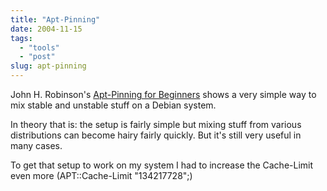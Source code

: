 ```yaml
---
title: "Apt-Pinning"
date: 2004-11-15
tags: 
  - "tools"
  - "post"
slug: apt-pinning
---
```


John H. Robinson's [Apt-Pinning for Beginners](http://jaqque.sbih.org/kplug/apt-pinning.html) shows a very simple way to mix stable and unstable stuff on a Debian system.

In theory that is: the setup is fairly simple but mixing stuff from various distributions can become hairy fairly quickly. But it's still very useful in many cases.

To get that setup to work on my system I had to increase the Cache-Limit even more (APT::Cache-Limit "134217728";)
